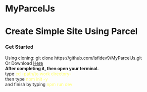 # MyParcelJs
# Create Simple Site Using Parcel
<h3>Get Started</h3>
Using cloning:  git clone https://github.com/isfidev9/MyParcelJs.git<br>
Or Download <a href="https://github.com/isfidev9/MyParcelJs/archive/master.zip">Here</a>

<br>
<b>After completing it, then open your terminal.</b> <br>type <span style="color:#ff6;">cd -path/to work directory-</span><br>
then type <span style="color:#ff6;">npm init -y</span><br>
and finish by typing <span style="color:#ff6;">npm run dev</span>
